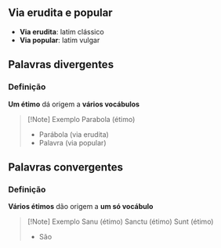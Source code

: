 ## Via erudita e popular
- **Via erudita**: latim clássico
- **Via popular**: latim vulgar
## Palavras divergentes
### Definição
**Um étimo** dá origem a **vários vocábulos**

>[!Note] Exemplo
>Parabola (étimo)
>- Parábola (via erudita)
>- Palavra (via popular)

## Palavras convergentes
### Definição
**Vários étimos** dão origem a **um só vocábulo**

>[!Note] Exemplo
>Sanu (étimo)
>Sanctu (étimo)
>Sunt (étimo)
>- São
